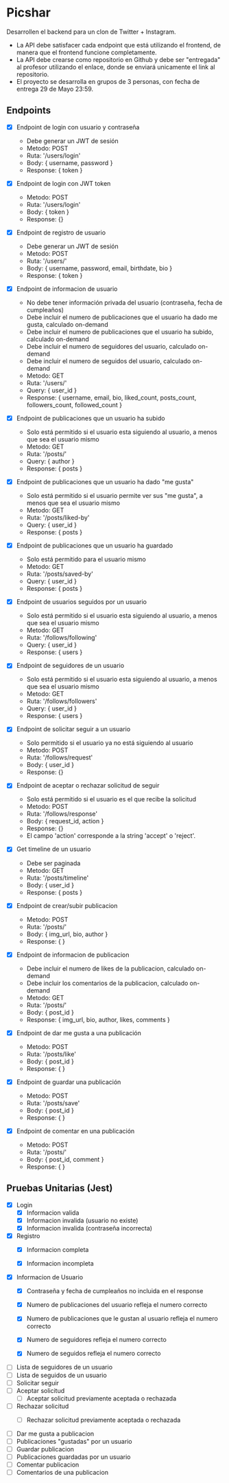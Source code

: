 # Picshar

Desarrollen el backend para un clon de Twitter + Instagram.

- La API debe satisfacer cada endpoint que está utilizando el frontend, de manera que el frontend funcione completamente. 
- La API debe crearse como repositorio en Github y debe ser "entregada" al profesor utilizando el enlace, donde se enviará unicamente el link al repositorio. 
- El proyecto se desarrolla en grupos de 3 personas, con fecha de entrega 29 de Mayo 23:59.

## Endpoints

- [X] Endpoint de login con usuario y contraseña
  - Debe generar un JWT de sesión
  - Metodo: POST
  - Ruta: '/users/login'
  - Body: { username, password }
  - Response: { token }
- [X] Endpoint de login con JWT token
  - Metodo: POST
  - Ruta: '/users/login'
  - Body: { token }
  - Response: {}
- [X] Endpoint de registro de usuario
  - Debe generar un JWT de sesión
  - Metodo: POST
  - Ruta: '/users/'
  - Body: { username, password, email, birthdate, bio }
  - Response: { token }


- [X] Endpoint de informacion de usuario
  - No debe tener información privada del usuario (contraseña, fecha de cumpleaños)
  - Debe incluir el numero de publicaciones que el usuario ha dado me gusta, calculado on-demand
  - Debe incluir el numero de publicaciones que el usuario ha subido, calculado on-demand
  - Debe incluir el numero de seguidores del usuario, calculado on-demand
  - Debe incluir el numero de seguidos del usuario, calculado on-demand
  - Metodo: GET
  - Ruta: '/users/'
  - Query: { user_id }
  - Response: { username, email, bio, liked_count, posts_count, followers_count, followed_count }
- [X] Endpoint de publicaciones que un usuario ha subido
  - Solo está permitido si el usuario esta siguiendo al usuario, a menos que sea el usuario mismo
  - Metodo: GET
  - Ruta: '/posts/'
  - Query: { author }
  - Response: { posts }
- [X] Endpoint de publicaciones que un usuario ha dado "me gusta"
  - Solo está permitido si el usuario permite ver sus "me gusta", a menos que sea el usuario mismo
  - Metodo: GET
  - Ruta: '/posts/liked-by'
  - Query: { user_id }
  - Response: { posts }
- [X] Endpoint de publicaciones que un usuario ha guardado
  - Solo está permitido para el usuario mismo
  - Metodo: GET
  - Ruta: '/posts/saved-by'
  - Query: { user_id }
  - Response: { posts }
- [X] Endpoint de usuarios seguidos por un usuario
  - Solo está permitido si el usuario esta siguiendo al usuario, a menos que sea el usuario mismo
  - Metodo: GET
  - Ruta: '/follows/following'
  - Query: { user_id }
  - Response: { users }
- [X] Endpoint de seguidores de un usuario
  - Solo está permitido si el usuario esta siguiendo al usuario, a menos que sea el usuario mismo
  - Metodo: GET
  - Ruta: '/follows/followers'
  - Query: { user_id }
  - Response: { users }

- [X] Endpoint de solicitar seguir a un usuario
  - Solo permitido si el usuario ya no está siguiendo al usuario
  - Metodo: POST
  - Ruta: '/follows/request'
  - Body: { user_id }
  - Response: {}
- [X] Endpoint de aceptar o rechazar solicitud de seguir
  - Solo está permitido si el usuario es el que recibe la solicitud
  - Metodo: POST
  - Ruta: '/follows/response'
  - Body: { request_id, action }
  - Response: {}
  - El campo 'action' corresponde a la string 'accept' o 'reject'.


- [X] Get timeline de un usuario
  - Debe ser paginada
  - Metodo: GET
  - Ruta: '/posts/timeline'
  - Body: { user_id }
  - Response: { posts }


- [X] Endpoint de crear/subir publicacion
  - Metodo: POST
  - Ruta: '/posts/'
  - Body: { img_url, bio, author }
  - Response: {  }
- [X] Endpoint de informacion de publicacion
  - Debe incluir el numero de likes de la publicacion, calculado on-demand
  - Debe incluir los comentarios de la publicacion, calculado on-demand
  - Metodo: GET
  - Ruta: '/posts/'
  - Body: { post_id }
  - Response: { img_url, bio, author, likes, comments }


- [X] Endpoint de dar me gusta a una publicación
  - Metodo: POST
  - Ruta: '/posts/like'
  - Body: { post_id }
  - Response: {  }
- [X] Endpoint de guardar una publicación
  - Metodo: POST
  - Ruta: '/posts/save'
  - Body: { post_id }
  - Response: {  }
- [X] Endpoint de comentar en una publicación
  - Metodo: POST
  - Ruta: '/posts/'
  - Body: { post_id, comment }
  - Response: {  }


## Pruebas Unitarias (Jest)

- [X] Login
  - [X] Informacion valida
  - [X] Informacion invalida (usuario no existe)
  - [X] Informacion invalida (contraseña incorrecta)
- [X] Registro
  - [X] Informacion completa
  - [X] Informacion incompleta


- [X] Informacion de Usuario
  - [X] Contraseña y fecha de cumpleaños no incluida en el response
  - [X] Numero de publicaciones del usuario refleja el numero correcto
  - [X] Numero de publicaciones que le gustan al usuario refleja el numero correcto
  - [X] Numero de seguidores refleja el numero correcto
  - [X] Numero de seguidos refleja el numero correcto


- [ ] Lista de seguidores de un usuario
- [ ] Lista de seguidos de un usuario
- [ ] Solicitar seguir
- [ ] Aceptar solicitud
  - [ ] Aceptar solicitud previamente aceptada o rechazada
- [ ] Rechazar solicitud
  - [ ] Rechazar solicitud previamente aceptada o rechazada


- [ ] Dar me gusta a publicacion
- [ ] Publicaciones "gustadas" por un usuario
- [ ] Guardar publicacion
- [ ] Publicaciones guardadas por un usuario
- [ ] Comentar publicacion
- [ ] Comentarios de una publicacion
